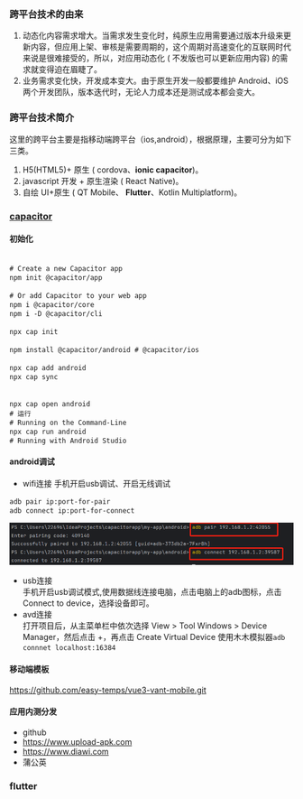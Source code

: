 ### 跨平台技术的由来 <!-- {docsify-ignore-all} -->  
1. 动态化内容需求增大。当需求发生变化时，纯原生应用需要通过版本升级来更新内容，但应用上架、审核是需要周期的，这个周期对高速变化的互联网时代来说是很难接受的，所以，对应用动态化 (
不发版也可以更新应用内容) 的需求就变得迫在眉睫了。
2. 业务需求变化快，开发成本变大。由于原生开发一般都要维护 Android、iOS 两个开发团队，版本迭代时，无论人力成本还是测试成本都会变大。

### 跨平台技术简介
这里的跨平台主要是指移动端跨平台（ios,android），根据原理，主要可分为如下三类。

1. H5(HTML5)+ 原生 ( cordova、**ionic capacitor**)。
2. javascript 开发 + 原生渲染 ( React Native)。
3. 自绘 UI+原生 ( QT Mobile、 **Flutter**、Kotlin Multiplatform)。

### [capacitor](https://capacitorjs.com/docs/getting-started)
#### 初始化
```shell

# Create a new Capacitor app
npm init @capacitor/app

# Or add Capacitor to your web app
npm i @capacitor/core
npm i -D @capacitor/cli

npx cap init

npm install @capacitor/android # @capacitor/ios

npx cap add android
npx cap sync


npx cap open android
# 运行
# Running on the Command-Line
npx cap run android
# Running with Android Studio

```
#### android调试

* wifi连接
手机开启usb调试、开启无线调试
```shell
adb pair ip:port-for-pair
adb connect ip:port-for-connect
```

![android_connect_with_wife_pair_code.png](android_connect_with_wife_pair_code.png)
* usb连接  
手机开启usb调试模式,使用数据线连接电脑，点击电脑上的adb图标，点击Connect to device，选择设备即可。
* avd连接  
打开项目后，从主菜单栏中依次选择 View > Tool Windows > Device Manager，然后点击 +，再点击 Create Virtual Device
使用木木模拟器`adb connnet localhost:16384`

#### 移动端模板

https://github.com/easy-temps/vue3-vant-mobile.git

#### 应用内测分发
* github
* https://www.upload-apk.com
* https://www.diawi.com
* 蒲公英

### flutter 